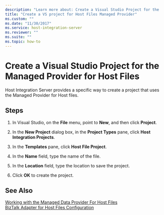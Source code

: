 ```yaml
---
description: "Learn more about: Create a Visual Studio Project for the Managed Provider for Host Files"
title: "Create a VS project for Host Files Managed Provider"
ms.custom: ""
ms.date: "11/30/2017"
ms.service: host-integration-server
ms.reviewer: ""
ms.suite: ""
ms.topic: how-to
---
```

# Create a Visual Studio Project for the Managed Provider for Host Files
Host Integration Server provides a specific way to create a project that uses the Managed Provider for Host files.  
  
## Steps
  
1.  In Visual Studio, on the **File** menu, point to **New**, and then click **Project**.  
  
2.  In the **New Project** dialog box, in the **Project Types** pane, click **Host Integration Projects**.  
  
3.  In the **Templates** pane, click **Host File Project**.  
  
4.  In the **Name** field, type the name of the file.  
  
5.  In the **Location** field, type the location to save the project.  
  
6.  Click **OK** to create the project.  
  
## See Also  
 [Working with the Managed Data Provider For Host Files](../core/working-with-the-managed-data-provider-for-host-files1.md)   
 [BizTalk Adapter for Host Files Configuration](biztalk-adapter-for-host-files-configuration1.md)
